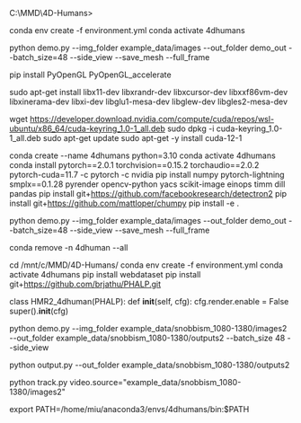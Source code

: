 C:\MMD\4D-Humans>

conda env create -f environment.yml
conda activate 4dhumans

python demo.py --img_folder example_data/images --out_folder demo_out --batch_size=48 --side_view --save_mesh --full_frame

pip install PyOpenGL PyOpenGL_accelerate






sudo apt-get install libx11-dev libxrandr-dev libxcursor-dev libxxf86vm-dev libxinerama-dev libxi-dev libglu1-mesa-dev libglew-dev libgles2-mesa-dev



wget https://developer.download.nvidia.com/compute/cuda/repos/wsl-ubuntu/x86_64/cuda-keyring_1.0-1_all.deb
sudo dpkg -i cuda-keyring_1.0-1_all.deb
sudo apt-get update
sudo apt-get -y install cuda-12-1


conda create --name 4dhumans python=3.10
conda activate 4dhumans
conda install pytorch==2.0.1 torchvision==0.15.2 torchaudio==2.0.2 pytorch-cuda=11.7 -c pytorch -c nvidia
pip install numpy pytorch-lightning smplx==0.1.28 pyrender opencv-python yacs scikit-image einops timm dill pandas
pip install git+https://github.com/facebookresearch/detectron2
pip install git+https://github.com/mattloper/chumpy
pip install -e .

python demo.py --img_folder example_data/images --out_folder demo_out --batch_size=48 --side_view --save_mesh --full_frame


conda remove -n 4dhuman --all


cd /mnt/c/MMD/4D-Humans/
conda env create -f environment.yml
conda activate 4dhumans
pip install webdataset
pip install git+https://github.com/brjathu/PHALP.git



class HMR2_4dhuman(PHALP):
    def __init__(self, cfg):
        cfg.render.enable = False
        super().__init__(cfg)

python demo.py --img_folder example_data/snobbism_1080-1380/images2 --out_folder example_data/snobbism_1080-1380/outputs2 --batch_size 48 --side_view

python output.py --out_folder example_data/snobbism_1080-1380/outputs2

python track.py video.source="example_data/snobbism_1080-1380/images2"

export PATH=/home/miu/anaconda3/envs/4dhumans/bin:$PATH

